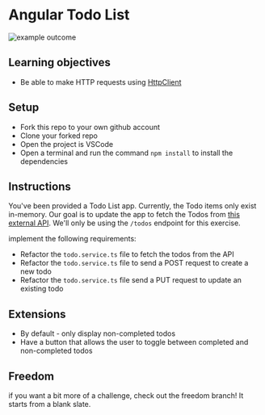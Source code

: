 # Angular Todo List

![example outcome](./images/todo-list-exemplar.png)

## Learning objectives

- Be able to make HTTP requests using [HttpClient](https://angular.io/api/common/http/HttpClient)

## Setup

- Fork this repo to your own github account
- Clone your forked repo
- Open the project is VSCode
- Open a terminal and run the command `npm install` to install the dependencies

## Instructions

You've been provided a Todo List app. Currently, the Todo items only exist in-memory. Our goal is to update the app to fetch the Todos from [this external API](https://boolean-uk-api-server.fly.dev/api-docs/). We'll only be using the `/todos` endpoint for this exercise.

implement the following requirements:

- Refactor the `todo.service.ts` file to fetch the todos from the API
- Refactor the `todo.service.ts` file to send a POST request to create a new todo
- Refactor the `todo.service.ts` file send a PUT request to update an existing todo

## Extensions
- By default - only display non-completed todos
- Have a button that allows the user to toggle between completed and non-completed todos


## Freedom

if you want a bit more of a challenge, check out the freedom branch! It starts from a blank slate.
